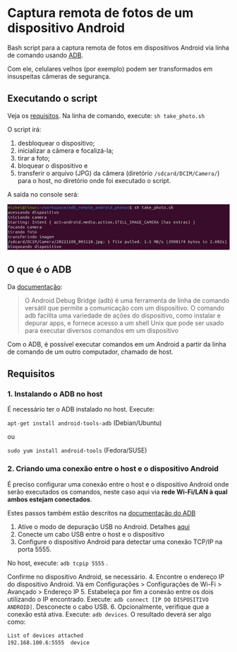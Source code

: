 # Captura remota de fotos de um dispositivo Android
Bash script para a captura remota de fotos em dispositivos Android via linha de comando usando [ADB](https://developer.android.com/studio/command-line/adb?hl=pt-br).

Com ele, celulares velhos (por exemplo) podem ser transformados em insuspeitas câmeras de segurança.

## Executando o script
Veja os [requisitos](#requisitos). Na linha de comando, execute: `sh take_photo.sh`

O script irá:
1. desbloquear o dispositivo;
2. inicializar a câmera e focalizá-la;
3. tirar a foto;
4. bloquear o dispositivo e 
5. transferir o arquivo (JPG) da câmera (diretório `/sdcard/DCIM/Camera/`) para o host, no diretório onde foi executado o script.

A saída no console será:

![saída no console](assets/console_output.png)

## O que é o ADB
Da [documentação](https://developer.android.com/studio/command-line/adb?hl=pt-br):
>O Android Debug Bridge (adb) é uma ferramenta de linha de comando versátil que permite a comunicação com um dispositivo. O comando adb facilita uma variedade de ações do dispositivo, como instalar e depurar apps, e fornece acesso a um shell Unix que pode ser usado para executar diversos comandos em um dispositivo

Com o ADB, é possível executar comandos em um Android a partir da linha de comando de um outro computador, chamado de host.

## Requisitos

### 1. Instalando o ADB no host

É necessário ter o ADB instalado no host. Execute:

`apt-get install android-tools-adb` (Debian/Ubuntu) 

ou

`sudo yum install android-tools` (Fedora/SUSE)

### 2. Criando uma conexão entre o host e o dispositivo Android

É preciso configurar uma conexão entre o host e o dispositivo Android onde serão executados os comandos, neste caso aqui via **rede Wi-Fi/LAN à qual ambos estejam conectados**. 

Estes passos também estão descritos na [documentação do ADB](https://developer.android.com/studio/command-line/adb?hl=pt-br#wireless)

1. Ative o modo de depuração USB no Android. Detalhes [aqui](https://developer.android.com/studio/debug/dev-options?hl=pt-br#:~:text=Para%20ativar%20as%20op%C3%A7%C3%B5es%20do,o%20dispositivo%20%3E%20N%C3%BAmero%20da%20vers%C3%A3o)
2. Conecte um cabo USB entre o host e o dispositivo
3. Configure o dispositivo Android para detectar uma conexão TCP/IP na porta 5555. 

No host, execute: `adb tcpip 5555` . 

Confirme no dispositivo Android, se necessário.
4. Encontre o endereço IP do dispositivo Android. Vá em Configurações > Configurações de Wi-Fi > Avançado > Endereço IP
5. Estabeleça por fim a conexão entre os dois utilizando o IP encontrado. Execute: `adb connect [IP DO DISPOSITIVO ANDROID]`. Desconecte o cabo USB.
6. Opcionalmente, verifique que a conexão está ativa. Execute: `adb devices`. O resultado deverá ser algo como:
```
List of devices attached
192.168.100.6:5555	device
```